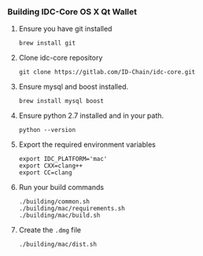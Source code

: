 ### Building IDC-Core OS X Qt Wallet

1. Ensure you have git installed

    ```shell
    brew install git
    ```
2. Clone idc-core repository

    ```shell
    git clone https://gitlab.com/ID-Chain/idc-core.git

3. Ensure mysql and boost installed.

    ```shell
    brew install mysql boost
    ```

4. Ensure python 2.7 installed and in your path.

    ```shell
    python --version
    ```

5. Export the required environment variables

    ```shell
    export IDC_PLATFORM='mac'
    export CXX=clang++
    export CC=clang
    ```

6. Run your build commands

    ```shell
    ./building/common.sh
    ./building/mac/requirements.sh
    ./building/mac/build.sh
    ```

8. Create the `.dmg` file

    ```shell
    ./building/mac/dist.sh
    ```
